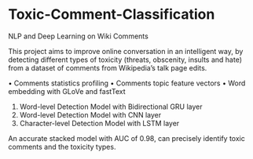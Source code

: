 # Toxic-Comment-Classification
NLP and Deep Learning on Wiki Comments


This project aims to improve online conversation in an intelligent way, by detecting different types of toxicity (threats, obscenity, insults and hate) from a dataset of comments from Wikipedia’s talk page edits.

•	Comments statistics profiling
•	Comments topic feature vectors
•	Word embedding with GLoVe and fastText

1.	Word-level Detection Model with Bidirectional GRU layer
2.	Word-level Detection Model with CNN layer
3.	Character-level Detection Model with LSTM layer

An accurate stacked model with AUC of 0.98, can precisely identify toxic comments and the toxicity types.
